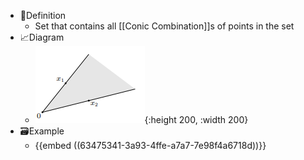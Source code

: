- 📝Definition
	- Set that contains all [[Conic Combination]]s of points in the set
- 📈Diagram
	- ![name](../assets/convex_cone.png){:height 200, :width 200}
- 🗃Example
	- {{embed ((63475341-3a93-4ffe-a7a7-7e98f4a6718d))}}